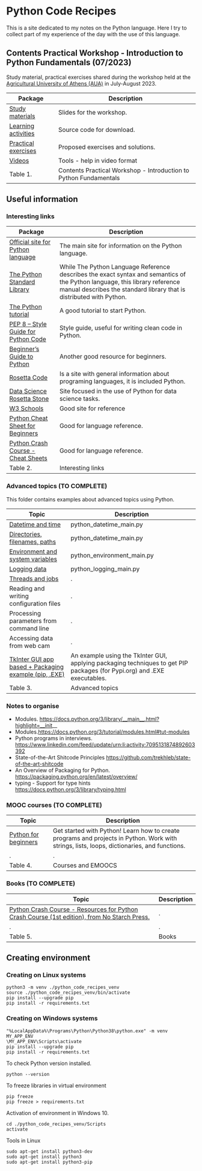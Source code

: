 # Python Code Recipes
This is a site dedicated to my notes on the Python language. Here I try to collect part of my experience of the day with the use of this language.

## Contents Practical Workshop - Introduction to Python Fundamentals (07/2023)
Study material, practical exercises shared during the workshop held at the [Agricultural University of Athens (AUA)](https://www.aua.gr) in July-August 2023. 

| Package                   | Description            |
|---------------------------|-------------------------|
| [Study materials](https://github.com/juancarlosmiranda/python_code_recipes/tree/main/workshop_aua_slides) | Slides for the workshop. |
| [Learning activities](https://github.com/juancarlosmiranda/python_code_recipes/tree/main/workshop_aua_activities) | Source code for download. |
| [Practical exercises](https://github.com/juancarlosmiranda/python_code_recipes/tree/main/workshop_aua_exercises) | Proposed exercises and solutions. |
| [Videos](https://drive.google.com/drive/folders/1yutCgClZ_jfDEANlMQ3ixUFFoq79nVl-?usp=sharing) | Tools - help in video format |
| Table 1. | Contents Practical Workshop - Introduction to Python Fundamentals |


## Useful information

### Interesting links


| Package                   | Description            |
|---------------------------|-------------------------|
| [Official site for Python language](https://www.python.org/) | The main site for information on the Python language. |
| [The Python Standard Library](https://docs.python.org/3/library/index.html) | While The Python Language Reference describes the exact syntax and semantics of the Python language, this library reference manual describes the standard library that is distributed with Python. |
| [The Python tutorial](https://docs.python.org/3/tutorial/index.html) | A good tutorial to start Python. |
| [PEP 8 – Style Guide for Python Code](https://peps.python.org/pep-0008/) | Style guide, useful for writing clean code in Python. |
| [Beginner’s Guide to Python](https://wiki.python.org/moin/BeginnersGuide) | Another good resource for beginners. |
| [Rosetta Code](https://rosettacode.org/wiki/Category:Programming_Tasks) | Is a site with general information about programing languages, it is included Python. |
| [Data Science Rosetta Stone](http://www.datasciencerosettastone.com/index.html) | Site focused in the use of Python for data science tasks. |
| [W3 Schools](https://www.w3schools.com/python/) | Good site for reference |
| [Python Cheat Sheet for Beginners](https://www.datacamp.com/cheat-sheet/getting-started-with-python-cheat-sheet) | Good for language reference. |
| [Python Crash Course - Cheat Sheets](https://ehmatthes.github.io/pcc/cheatsheets/README.html) | Good for language reference. |
| Table 2. | Interesting links |

### Advanced topics (TO COMPLETE)
This folder contains examples about advanced topics using Python.

| Topic                   | Description            |
|---------------------------|-------------------------|
| [Datetime and time](https://github.com/juancarlosmiranda/python_code_recipes/tree/main/python_advanced_topics/python_datetime_main.py) | python_datetime_main.py |
| [Directories, filenames, paths](https://github.com/juancarlosmiranda/python_code_recipes/tree/main/python_advanced_topics/python_directories_main.py) | python_datetime_main.py |
| [Environment and system variables](https://github.com/juancarlosmiranda/python_code_recipes/tree/main/python_advanced_topics/python_environment_main.py) | python_environment_main.py |
| [Logging data](https://github.com/juancarlosmiranda/python_code_recipes/tree/main/python_advanced_topics/python_logging_main.py) | python_logging_main.py |
| [Threads and jobs](https://github.com/juancarlosmiranda/python_code_recipes/tree/main/python_advanced_topics/multithreading) | . |
| Reading and writing configuration files | . |
| Processing parameters from command line | . |
| Accessing data from web cam | . |
| [TkInter GUI app based + Packaging example (pip, .EXE)](https://github.com/juancarlosmiranda/packaging_tutorial) | An example using the TkInter GUI, applying packaging techniques to get PIP packages (for Pypi.org) and .EXE executables. |
| Table 3. | Advanced topics |

### Notes to organise

* Modules. https://docs.python.org/3/library/__main__.html?highlight=__init__
* Modules.https://docs.python.org/3/tutorial/modules.html#tut-modules
* Python programs in interviews. https://www.linkedin.com/feed/update/urn:li:activity:7095131874892603392
* State-of-the-Art Shitcode Principles https://github.com/trekhleb/state-of-the-art-shitcode
* An Overview of Packaging for Python. https://packaging.python.org/en/latest/overview/
* typing - Support for type hints https://docs.python.org/3/library/typing.html

### MOOC courses (TO COMPLETE)
| Topic                   | Description            |
|---------------------------|-------------------------|
| [Python for beginners](https://learn.microsoft.com/en-us/training/paths/beginner-python/) | Get started with Python! Learn how to create programs and projects in Python. Work with strings, lists, loops, dictionaries, and functions. |
| . | . |
| Table 4. | Courses and EMOOCS |



### Books (TO COMPLETE)

| Topic                   | Description            |
|---------------------------|-------------------------|
| [Python Crash Course - Resources for Python Crash Course (1st edition), from No Starch Press. ](https://ehmatthes.github.io/pcc/) | . |
| . | . |
| Table 5. | Books |








## Creating environment
### Creating on Linux systems
```
python3 -m venv ./python_code_recipes_venv
source ./python_code_recipes_venv/bin/activate
pip install --upgrade pip
pip install -r requirements.txt
```

### Creating on Windows systems
```
"%LocalAppData%\Programs\Python\Python38\python.exe" -m venv MY_APP_ENV
\MY_APP_ENV\Scripts\activate
pip install --upgrade pip
pip install -r requirements.txt

```

To check Python version installed.
```
python --version
```

To freeze libraries in virtual environment
```
pip freeze
pip freeze > requirements.txt
```

Activation of environment in Windows 10.
```
cd ./python_code_recipes_venv/Scripts
activate
```

Tools in Linux
```
sudo apt-get install python3-dev
sudo apt-get install python3
sudo apt-get install python3-pip
```
